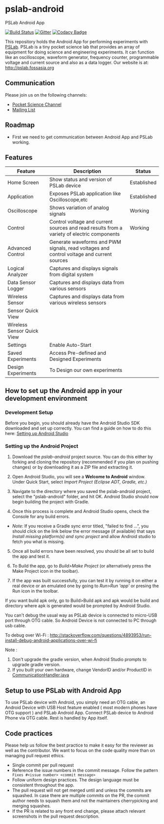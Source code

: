 # pslab-android
PSLab Android App

[![Build Status](https://travis-ci.org/fossasia/pslab-android.svg?branch=master)](https://travis-ci.org/fossasia/pslab-android)
[![Gitter](https://badges.gitter.im/fossasia/pslab.svg)](https://gitter.im/fossasia/pslab?utm_source=badge&utm_medium=badge&utm_campaign=pr-badge)
[![Codacy Badge](https://api.codacy.com/project/badge/Grade/dd728d91bb5743ff916c16c1251f8dd5)](https://www.codacy.com/app/praveenkumar103/pslab-android?utm_source=github.com&amp;utm_medium=referral&amp;utm_content=fossasia/pslab-android&amp;utm_campaign=Badge_Grade)

This repository holds the Android App for performing experiments with [PSLab](http://pslab.fossasia.org/). PSLab is a tiny pocket science lab that provides an array of equipment for doing science and engineering experiments. It can function like an oscilloscope, waveform generator, frequency counter, programmable voltage and current source and also as a data logger. Our website is at: http://pslab.fossasia.org

## Communication

Please join us on the following channels:
* [Pocket Science Channel](https://gitter.im/fossasia/pslab)
* [Mailing List](https://groups.google.com/forum/#!forum/pslab-fossasia)

## Roadmap
 - First we need to get communication between Android App and PSLab working.

## Features
**Feature**|**Description**|**Status**
-----|-----|-----
Home Screen|Show status and version of PSLab device|Established
Application|Exposes PSLab application like Oscilloscope,etc |Established
 |Oscilloscope |Shows variation of analog signals | Working
 |Control |Control voltage and current sources and read results from a variety of electric components | Working
 |Advanced Control |Generate waveforms and PWM signals, read voltages and control voltage and current sources |
 |Logical Analyzer |Captures and displays signals from digital system | 
 |Data Sensor Logger |Captures and displays data from various sensors |
 |Wireless Sensor |Captures and displays data from various wireless sensors |
 |Sensor Quick View | |
 |Wireless Sensor Quick View | |
 |Settings |Enable Auto-Start |
 |Saved Experiments |Access Pre-defined and Designed Experiments |
 |Design Experiments |To Design our own experiments |

## How to set up the Android app in your development environment

### Development Setup

Before you begin, you should already have the Android Studio SDK downloaded and set up correctly. You can find a guide on how to do this here: [Setting up Android Studio](http://developer.android.com/sdk/installing/index.html?pkg=studio)

### Setting up the Android Project

1. Download the _pslab-android_ project source. You can do this either by forking and cloning the repository (recommended if you plan on pushing changes) or by downloading it as a ZIP file and extracting it.

2. Open Android Studio, you will see a **Welcome to Android** window. Under Quick Start, select _Import Project (Eclipse ADT, Gradle, etc.)_

3. Navigate to the directory where you saved the pslab-android project, select the "pslab-android" folder, and hit OK. Android Studio should now begin building the project with Gradle.

4. Once this process is complete and Android Studio opens, check the Console for any build errors.

  - _Note:_ If you receive a Gradle sync error titled, "failed to find ...", you should click on the link below the error message (if available) that says _Install missing platform(s) and sync project_ and allow Android studio to fetch you what is missing.

5. Once all build errors have been resolved, you should be all set to build the app and test it.

6. To Build the app, go to _Build>Make Project_ (or alternatively press the Make Project icon in the toolbar).

7. If the app was built successfully, you can test it by running it on either a real device or an emulated one by going to _Run>Run 'app'_ or presing the Run icon in the toolbar.
 
If you want build apk only, go to Build>Build apk and apk would be build and directory where apk is generated would be prompted by Android Studio.

You can't debug the usual way as PSLab device is connected to micro-USB port through OTG cable. So Android Device is not connected to PC through usb cable. 

To debug over Wi-Fi : http://stackoverflow.com/questions/4893953/run-install-debug-android-applications-over-wi-fi
 
Note : 
1. Don't upgrade the gradle version, when Android Studio prompts to upgrade gradle version.
2. If you built your own hardware, change VendorID and/or ProductID in [CommunicationHandler.java](https://github.com/fossasia/pslab-android/blob/master/app/src/main/java/org/fossasia/pslab/communication/CommunicationHandler.java) 
 
## Setup to use PSLab with Android App
To use PSLab device with Android, you simply need an OTG cable, an Android Device with USB Host feature enabled ( most modern phones have OTG support ) and PSLab Android App. Connect PSLab device to Android Phone via OTG cable. Rest is handled by App itself.

## Code practices

Please help us follow the best practice to make it easy for the reviewer as well as the contributor. We want to focus on the code quality more than on managing pull request ethics. 

 * Single commit per pull request
 * Reference the issue numbers in the commit message. Follow the pattern ``` Fixes #<issue number> <commit message>```
 * Follow uniform design practices. The design language must be consistent throughout the app.
 * The pull request will not get merged until and unless the commits are squashed. In case there are multiple commits on the PR, the commit author needs to squash them and not the maintainers cherrypicking and merging squashes.
 * If the PR is related to any front end change, please attach relevant screenshots in the pull request description.


